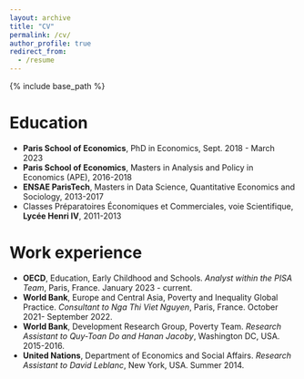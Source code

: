 ```yaml
---
layout: archive
title: "CV"
permalink: /cv/
author_profile: true
redirect_from:
  - /resume
---
```


{% include base_path %}

Education
======
* __Paris School of Economics__, PhD in Economics, Sept. 2018 - March 2023
* __Paris School of Economics__, Masters in Analysis and Policy in Economics (APE), 2016-2018
* __ENSAE ParisTech__, Masters in Data Science, Quantitative Economics and Sociology, 2013-2017
* Classes Préparatoires Économiques et Commerciales, voie Scientifique, __Lycée Henri IV__, 2011-2013

Work experience
======
* __OECD__, Education, Early Childhood and Schools. _Analyst within the PISA Team_, Paris, France. January 2023 - current.
* __World Bank__, Europe and Central Asia, Poverty and Inequality Global Practice. _Consultant to Nga Thi Viet Nguyen_, Paris, France. October 2021- September 2022.
* __World Bank__, Development Research Group, Poverty Team. _Research Assistant to Quy-Toan Do and Hanan Jacoby_, Washington DC, USA. 2015-2016. 
* __United Nations__, Department of Economics and Social Affairs. _Research Assistant to David Leblanc_, New York, USA. Summer 2014.

